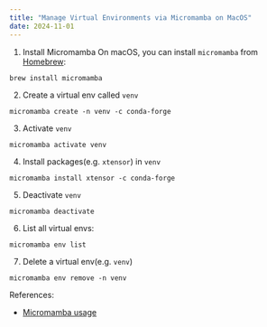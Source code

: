 ```yaml
---
title: "Manage Virtual Environments via Micromamba on MacOS"
date: 2024-11-01
---
```


1. Install Micromamba
On macOS, you can install `micromamba` from [Homebrew](https://brew.sh/):

  ```
  brew install micromamba
  ```

2. Create a virtual env called `venv`

  ```
  micromamba create -n venv -c conda-forge
  ```

3. Activate `venv`

  ```
  micromamba activate venv
  ```

4. Install packages(e.g. `xtensor`) in `venv`

  ```
  micromamba install xtensor -c conda-forge
  ```

5. Deactivate `venv`

  ```
  micromamba deactivate
  ```
6. List all virtual envs:

  ```
  micromamba env list
  ```

7. Delete a virtual env(e.g. `venv`)

  ```
  micromamba env remove -n venv
  ```

References:
- [Micromamba usage](https://mamba.readthedocs.io/en/latest/user_guide/micromamba.html#)
